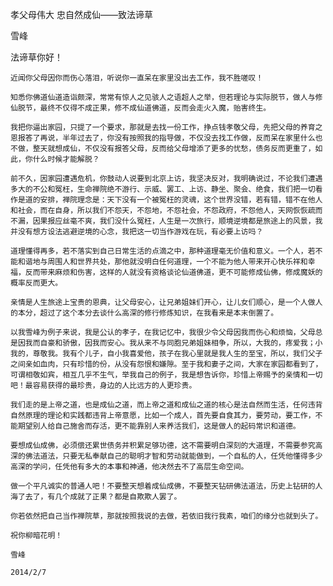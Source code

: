 孝父母伟大 忠自然成仙——致法谛草

雪峰


法谛草你好！

    近闻你父母因你而伤心落泪，听说你一直呆在家里没出去工作，我不胜嗟叹！

    知悉你佛道仙道造诣颇深，常常有惊人之见骇人之语超人之举，但若理论与实际脱节，做人与修仙脱节，最终不仅得不成正果，修不成仙道佛道，反而会走火入魔，贻害终生。

    我把你逼出家园，只提了一个要求，那就是去找一份工作，挣点钱孝敬父母，先把父母的养育之恩报答了再说，半年过去了，你没有按照我的指导做，不仅没去找工作做，反而呆在家里什么也不做，整天就想成仙，不仅没有报答父母，反而给父母增添了更多的忧愁，债务反而更重了，如此，你什么时候才能解脱？

    前不久，因家园遭遇危机，你鼓动人说要到北京上访，我坚决反对，我明确说过，不论我们遭遇多大的不公和冤枉，生命禅院绝不游行、示威、罢工、上访、静坐、聚会、绝食，我们把一切看作是道的安排，禅院理念是：天下没有一个被冤枉的灵魂，这个世界没错，若有错，错不在他人和社会，而在自身，所以我们不怨天，不怨地，不怨社会，不怨政府，不怨他人，天网恢恢疏而不漏，因果报应丝毫不爽，我们没什么冤枉，人生是一次旅行，顺境逆境都是旅途上的风景，我并没有想方设法逃避逆境的心念，我把这一切当作游戏在玩，有必要上访吗？

    道理懂得再多，若不落实到自己日常生活的点滴之中，那种道理毫无价值和意义。一个人，若不能和谐地与周围人和世界共处，那他就没明白任何道理，一个不能为他人带来开心快乐祥和幸福，反而带来麻烦和伤害，这样的人就没有资格谈论仙道佛道，更不可能修成仙佛，修成魔妖的概率反而更大。

    亲情是人生旅途上宝贵的恩典，让父母安心，让兄弟姐妹们开心，让儿女们顺心，是一个人做人的本分，超过了这个本分去谈什么高深的修行修炼知识，在我看来是本末倒置了。

    以我雪峰为例子来说，我是公认的孝子，在我记忆中，我很少令父母因我而伤心和烦恼，父母总是因我而自豪和骄傲，因我而安心。我从来不与同胞兄弟姐妹相争，所以，大我的，疼爱我；小我的，尊敬我。我有个儿子，自小我喜爱他，孩子在我心里就是我人生的至宝，所以，我们父子之间亲如血肉，只有珍惜的份，从没有怨恨和嫌隙。至于我和妻子之间，大家在家园都看到了，可谓相敬如宾，相互几乎不生气，举我自己的例子，我是想告诉你，珍惜上帝赐予的亲情和一切吧！最容易获得的最珍贵，身边的人比远方的人更珍贵。

    我们走的是上帝之道，也是成仙之道，而上帝之道和成仙之道的核心是法自然而生活，任何违背自然原理的理论和实践都违背上帝意愿，比如一个成人，首先要自食其力，要劳动，要工作，不能期望别人给自己施舍而存活，更不能靠别人来养活我们，这是做人的起码常识和道德。

    要想成仙成佛，必须偿还累世债务并积累足够功德，这不需要明白深刻的大道理，不需要参究高深的佛法道法，只要无私奉献自己的聪明才智和劳动就能做到，一个自私的人，任凭他懂得多少高深的学问，任凭他有多大的本事和神通，他决然去不了高层生命空间。

    做一个平凡诚实的普通人吧！不要整天想着成仙成佛，不要整天钻研佛法道法，历史上钻研的人海了去了，有几个成就了正果？都是自欺欺人罢了。

    你若依然把自己当作禅院草，那就按照我说的去做，若依旧我行我素，咱们的缘分也就到头了。

    祝你柳暗花明！

    雪峰

    2014/2/7



